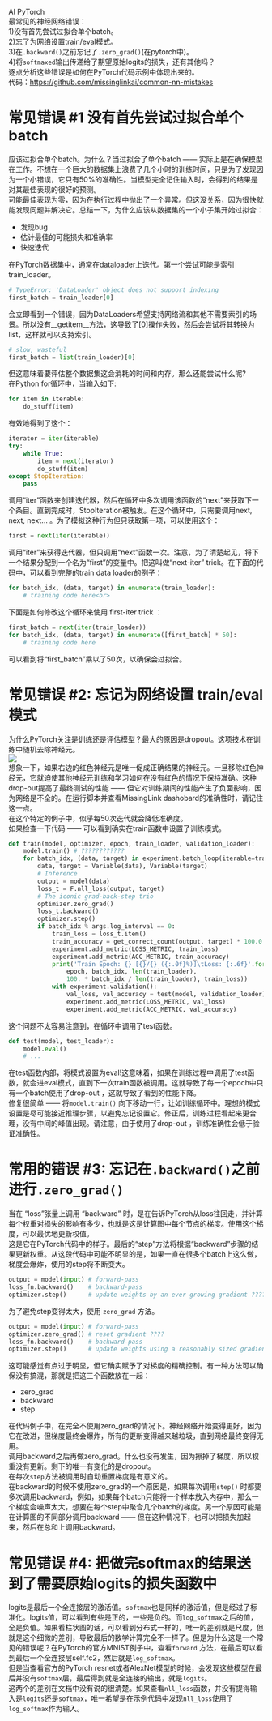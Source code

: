 AI PyTorch<br />最常见的神经网络错误：<br />1)没有首先尝试过拟合单个batch。<br />2)忘了为网络设置train/eval模式。<br />3)在`.backward()`之前忘记了`.zero_grad()`(在pytorch中)。<br />4)将`softmaxed`输出传递给了期望原始logits的损失，还有其他吗？<br />逐点分析这些错误是如何在PyTorch代码示例中体现出来的。<br />代码：https://github.com/missinglinkai/common-nn-mistakes
<a name="X9YSA"></a>
# 常见错误 #1 没有首先尝试过拟合单个batch
应该过拟合单个batch。为什么？当过拟合了单个batch —— 实际上是在确保模型在工作。不想在一个巨大的数据集上浪费了几个小时的训练时间，只是为了发现因为一个小错误，它只有50%的准确性。当模型完全记住输入时，会得到的结果是对其最佳表现的很好的预测。<br />可能最佳表现为零，因为在执行过程中抛出了一个异常。但这没关系，因为很快就能发现问题并解决它。总结一下，为什么应该从数据集的一个小子集开始过拟合：

- 发现bug
- 估计最佳的可能损失和准确率
- 快速迭代

在PyTorch数据集中，通常在dataloader上迭代。第一个尝试可能是索引train_loader。
```python
# TypeError: 'DataLoader' object does not support indexing
first_batch = train_loader[0]
```
会立即看到一个错误，因为DataLoaders希望支持网络流和其他不需要索引的场景。所以没有__getitem__方法，这导致了[0]操作失败，然后会尝试将其转换为list，这样就可以支持索引。
```python
# slow, wasteful
first_batch = list(train_loader)[0]
```
但这意味着要评估整个数据集这会消耗的时间和内存。那么还能尝试什么呢?<br />在Python for循环中，当输入如下:
```python
for item in iterable:
    do_stuff(item)
```
有效地得到了这个：
```python
iterator = iter(iterable)
try:
    while True:
        item = next(iterator)
        do_stuff(item)
except StopIteration:
    pass
```
调用“iter”函数来创建迭代器，然后在循环中多次调用该函数的“next”来获取下一个条目。直到完成时，StopIteration被触发。在这个循环中，只需要调用next, next, next… 。为了模拟这种行为但只获取第一项，可以使用这个：
```python
first = next(iter(iterable))
```
调用“iter”来获得迭代器，但只调用“next”函数一次。注意，为了清楚起见，将下一个结果分配到一个名为“first”的变量中。把这叫做“next-iter” trick。在下面的代码中，可以看到完整的train data loader的例子：
```python
for batch_idx, (data, target) in enumerate(train_loader):
    # training code here<br>
```
下面是如何修改这个循环来使用 first-iter trick ：
```python
first_batch = next(iter(train_loader))
for batch_idx, (data, target) in enumerate([first_batch] * 50):
    # training code here
```
可以看到将“first_batch”乘以了50次，以确保会过拟合。
<a name="Knk5R"></a>
# 常见错误 #2: 忘记为网络设置 train/eval 模式
为什么PyTorch关注是训练还是评估模型？最大的原因是dropout。这项技术在训练中随机去除神经元。<br />![](https://cdn.nlark.com/yuque/0/2021/webp/396745/1636678368042-6a478e06-b8d2-4591-b31f-89b276694aaf.webp#clientId=u6efdd220-5cca-4&from=paste&id=ubacdba69&originHeight=351&originWidth=1080&originalType=url&ratio=1&status=done&style=shadow&taskId=u30b27440-ef3d-40cd-a47c-4991d49425f)<br />想象一下，如果右边的红色神经元是唯一促成正确结果的神经元。一旦移除红色神经元，它就迫使其他神经元训练和学习如何在没有红色的情况下保持准确。这种drop-out提高了最终测试的性能 —— 但它对训练期间的性能产生了负面影响，因为网络是不全的。在运行脚本并查看MissingLink dashobard的准确性时，请记住这一点。<br />在这个特定的例子中，似乎每50次迭代就会降低准确度。<br />如果检查一下代码 —— 可以看到确实在train函数中设置了训练模式。
```python
def train(model, optimizer, epoch, train_loader, validation_loader):
    model.train() # ????????????
    for batch_idx, (data, target) in experiment.batch_loop(iterable=train_loader):
        data, target = Variable(data), Variable(target)
        # Inference
        output = model(data)
        loss_t = F.nll_loss(output, target)
        # The iconic grad-back-step trio
        optimizer.zero_grad()
        loss_t.backward()
        optimizer.step()
        if batch_idx % args.log_interval == 0:
            train_loss = loss_t.item()
            train_accuracy = get_correct_count(output, target) * 100.0 / len(target)
            experiment.add_metric(LOSS_METRIC, train_loss)
            experiment.add_metric(ACC_METRIC, train_accuracy)
            print('Train Epoch: {} [{}/{} ({:.0f}%)]\tLoss: {:.6f}'.format(
                epoch, batch_idx, len(train_loader),
                100. * batch_idx / len(train_loader), train_loss))
            with experiment.validation():
                val_loss, val_accuracy = test(model, validation_loader) # ????????????
                experiment.add_metric(LOSS_METRIC, val_loss)
                experiment.add_metric(ACC_METRIC, val_accuracy)
```
这个问题不太容易注意到，在循环中调用了test函数。
```python
def test(model, test_loader):
    model.eval()
    # ...
```
在test函数内部，将模式设置为eval!这意味着，如果在训练过程中调用了test函数，就会进eval模式，直到下一次train函数被调用。这就导致了每一个epoch中只有一个batch使用了drop-out ，这就导致了看到的性能下降。<br />修复很简单 —— 将`model.train()` 向下移动一行，让如训练循环中。理想的模式设置是尽可能接近推理步骤，以避免忘记设置它。修正后，训练过程看起来更合理，没有中间的峰值出现。请注意，由于使用了drop-out ，训练准确性会低于验证准确性。
<a name="zUyZ5"></a>
# 常用的错误 #3: 忘记在`.backward()`之前进行`.zero_grad()`
当在 “loss”张量上调用 “backward” 时，是在告诉PyTorch从loss往回走，并计算每个权重对损失的影响有多少，也就是这是计算图中每个节点的梯度。使用这个梯度，可以最优地更新权值。<br />这是它在PyTorch代码中的样子。最后的“step”方法将根据“backward”步骤的结果更新权重。从这段代码中可能不明显的是，如果一直在很多个batch上这么做，梯度会爆炸，使用的step将不断变大。
```python
output = model(input) # forward-pass
loss_fn.backward()    # backward-pass
optimizer.step()      # update weights by an ever growing gradient ????????????
```
为了避免step变得太大，使用 `zero_grad` 方法。
```python
output = model(input) # forward-pass
optimizer.zero_grad() # reset gradient ????
loss_fn.backward()    # backward-pass
optimizer.step()      # update weights using a reasonably sized gradient ????
```
这可能感觉有点过于明显，但它确实赋予了对梯度的精确控制。有一种方法可以确保没有搞混，那就是把这三个函数放在一起：

- zero_grad
- backward
- step

在代码例子中，在完全不使用zero_grad的情况下。神经网络开始变得更好，因为它在改进，但梯度最终会爆炸，所有的更新变得越来越垃圾，直到网络最终变得无用。<br />调用backward之后再做zero_grad。什么也没有发生，因为擦掉了梯度，所以权重没有更新。剩下的唯一有变化的是dropout。<br />在每次`step`方法被调用时自动重置梯度是有意义的。<br />在backward的时候不使用zero_grad的一个原因是，如果每次调用`step()` 时都要多次调用backward，例如，如果每个batch只能将一个样本放入内存中，那么一个梯度会噪声太大，想要在每个step中聚合几个batch的梯度。另一个原因可能是在计算图的不同部分调用backward —— 但在这种情况下，也可以把损失加起来，然后在总和上调用backward。
<a name="wtb8b"></a>
# 常见错误 #4: 把做完softmax的结果送到了需要原始logits的损失函数中
logits是最后一个全连接层的激活值。`softmax`也是同样的激活值，但是经过了标准化。logits值，可以看到有些是正的，一些是负的。而`log_softmax`之后的值，全是负值。如果看柱状图的话，可以看到分布式一样的，唯一的差别就是尺度，但就是这个细微的差别，导致最后的数学计算完全不一样了。但是为什么这是一个常见的错误呢？在PyTorch的官方MNIST例子中，查看`forward` 方法，在最后可以看到最后一个全连接层self.fc2，然后就是`log_softmax`。<br />但是当查看官方的PyTorch resnet或者AlexNet模型的时候，会发现这些模型在最后并没有`softmax`层，最后得到就是全连接的输出，就是`logits`。<br />这两个的差别在文档中没有说的很清楚。如果查看`nll_loss`函数，并没有提得输入是`logits`还是`softmax`，唯一希望是在示例代码中发现`nll_loss`使用了`log_softmax`作为输入。
